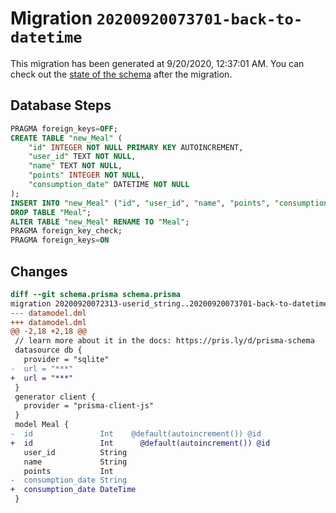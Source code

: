 # Migration `20200920073701-back-to-datetime`

This migration has been generated at 9/20/2020, 12:37:01 AM.
You can check out the [state of the schema](./schema.prisma) after the migration.

## Database Steps

```sql
PRAGMA foreign_keys=OFF;
CREATE TABLE "new_Meal" (
    "id" INTEGER NOT NULL PRIMARY KEY AUTOINCREMENT,
    "user_id" TEXT NOT NULL,
    "name" TEXT NOT NULL,
    "points" INTEGER NOT NULL,
    "consumption_date" DATETIME NOT NULL
);
INSERT INTO "new_Meal" ("id", "user_id", "name", "points", "consumption_date") SELECT "id", "user_id", "name", "points", "consumption_date" FROM "Meal";
DROP TABLE "Meal";
ALTER TABLE "new_Meal" RENAME TO "Meal";
PRAGMA foreign_key_check;
PRAGMA foreign_keys=ON
```

## Changes

```diff
diff --git schema.prisma schema.prisma
migration 20200920072313-userid_string..20200920073701-back-to-datetime
--- datamodel.dml
+++ datamodel.dml
@@ -2,18 +2,18 @@
 // learn more about it in the docs: https://pris.ly/d/prisma-schema
 datasource db {
   provider = "sqlite"
-  url = "***"
+  url = "***"
 }
 generator client {
   provider = "prisma-client-js"
 }
 model Meal {
-  id               Int    @default(autoincrement()) @id
+  id               Int      @default(autoincrement()) @id
   user_id          String
   name             String
   points           Int
-  consumption_date String
+  consumption_date DateTime
 }
```


